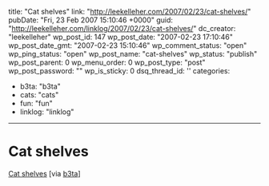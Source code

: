 title: "Cat shelves"
link: "http://leekelleher.com/2007/02/23/cat-shelves/"
pubDate: "Fri, 23 Feb 2007 15:10:46 +0000"
guid: "http://leekelleher.com/linklog/2007/02/23/cat-shelves/"
dc_creator: "leekelleher"
wp_post_id: 147
wp_post_date: "2007-02-23 17:10:46"
wp_post_date_gmt: "2007-02-23 15:10:46"
wp_comment_status: "open"
wp_ping_status: "open"
wp_post_name: "cat-shelves"
wp_status: "publish"
wp_post_parent: 0
wp_menu_order: 0
wp_post_type: "post"
wp_post_password: ""
wp_is_sticky: 0
dsq_thread_id: ''
categories:
  - b3ta: "b3ta"
  - cats: "cats"
  - fun: "fun"
  - linklog: "linklog"

---

# Cat shelves

<a href="http://www.katwallks.com/default.htm">Cat shelves</a> [via <a href="http://www.b3ta.com/newsletter/issue265/">b3ta</a>]